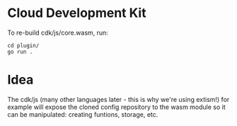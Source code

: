# Cloud Development Kit

To re-build cdk/js/core.wasm, run:
```
cd plugin/
go run .
```

# Idea
The cdk/js (many other languages later - this is why we're using extism!) for example will expose the cloned config repository to the wasm module so it can be manipulated: creating funtions, storage, etc.